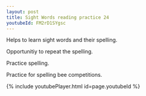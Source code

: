 ```yaml
---
layout: post
title: Sight Words reading practice 24
youtubeId: FM2rD1SYgsc
---
```

 
 
Helps to learn sight words and their spelling.

Opportunitiy to repeat the spelling. 

Practice spelling. 
 
Practice for spelling bee competitions. 
 
{% include youtubePlayer.html id=page.youtubeId %}
 
 
